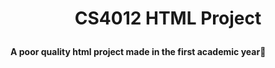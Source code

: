 # <p align="center"> CS4012 HTML Project </p>
#### A poor quality html project made in the first academic year:dancers:
